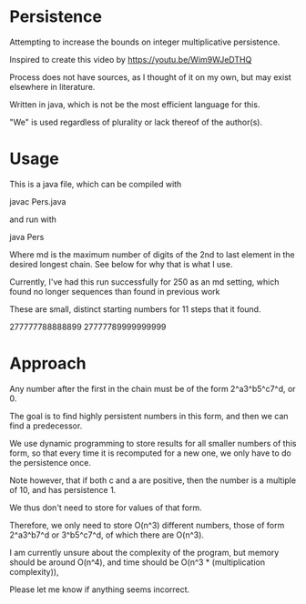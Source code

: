# Persistence
Attempting to increase the bounds on integer multiplicative persistence.

Inspired to create this video by https://youtu.be/Wim9WJeDTHQ

Process does not have sources, as I thought of it on my own, but may exist elsewhere in literature.

Written in java, which is not be the most efficient language for this.

"We" is used regardless of plurality or lack thereof of the author(s).

# Usage
This is a java file, which can be compiled with

javac Pers.java

and run with

java Pers <md>

Where md is the maximum number of digits of the 2nd to last element in the desired longest chain. See below for why that is what I use.

Currently, I've had this run successfully for 250 as an md setting, which found no longer sequences than found in previous work

These are small, distinct starting numbers for 11 steps that it found.

277777788888899
27777789999999999


# Approach

Any number after the first in the chain must be of the form 2^a3^b5^c7^d, or 0.

The goal is to find highly persistent numbers in this form, and then we can find a predecessor.

We use dynamic programming to store results for all smaller numbers of this form, so that every time it is recomputed for a new one, we only have to do the persistence once.

Note however, that if both c and a are positive, then the number is a multiple of 10, and has persistence 1.

We thus don't need to store for values of that form.

Therefore, we only need to store O(n^3) different numbers, those of form 2^a3^b7^d or 3^b5^c7^d, of which there are O(n^3).




I am currently unsure about the complexity of the program, but memory should be around O(n^4), and time should be O(n^3 * (multiplication complexity)),


Please let me know if anything seems incorrect.